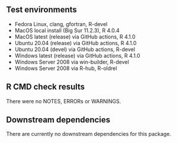 ## Test environments

* Fedora Linux, clang, gfortran, R-devel
* MacOS local install (Big Sur 11.2.3), R 4.0.4
* MacOS latest (release) via GitHub actions, R 4.1.0
* Ubuntu 20.04 (release) via GitHub actions, R 4.1.0
* Ubuntu 20.04 (devel) via GitHub actions, R-devel
* Windows latest (release) via GitHub actions, R 4.1.0
* Windows Server 2008 via win-builder, R-devel
* Windows Server 2008 via R-hub, R-oldrel

## R CMD check results

There were no NOTES, ERRORs or WARNINGS.

## Downstream dependencies

There are currently no downstream dependencies for this package.
